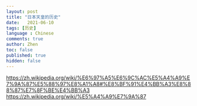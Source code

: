 ```yaml
---
layout: post
title: "日本天皇的历史"
date:   2021-06-10
tags: [历史]
language : Chinese
comments: true
author: Zhen
toc: false
published: true
hidden: false
---
```


https://zh.wikipedia.org/wiki/%E6%97%A5%E6%9C%AC%E5%A4%A9%E7%9A%87%E5%88%97%E8%A1%A8#%E8%BF%91%E4%BB%A3%E8%88%87%E7%8F%BE%E4%BB%A3
https://zh.wikipedia.org/wiki/%E5%A4%A9%E7%9A%87



<!--stackedit_data:
eyJoaXN0b3J5IjpbNTQ0NTk2MzA1XX0=
-->